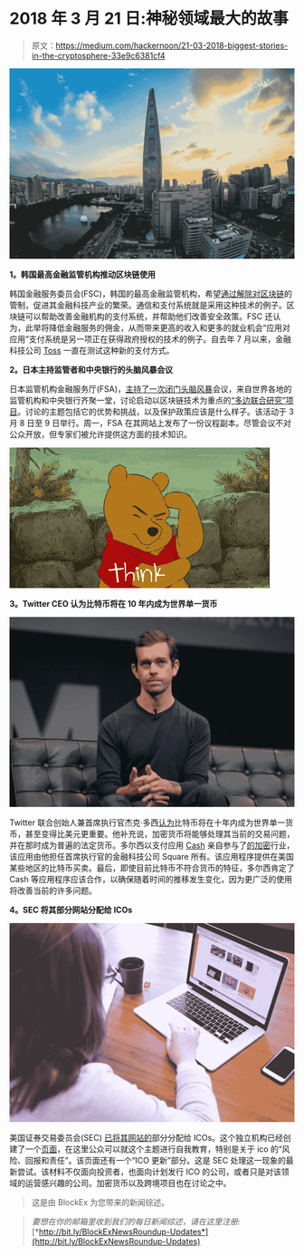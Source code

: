 # 2018 年 3 月 21 日:神秘领域最大的故事

> 原文：<https://medium.com/hackernoon/21-03-2018-biggest-stories-in-the-cryptosphere-33e9c6381cf4>

![](img/a3a75c84187743be08a5fc04b094ed40.png)

**1。韩国最高金融监管机构推动区块链使用**

韩国金融服务委员会(FSC)，韩国的最高金融监管机构，希望[通过解除对区块链](http://koreajoongangdaily.joins.com/news/article/Article.aspx?aid=3045888)的管制，促进其金融科技产业的繁荣。通信和支付系统就是采用这种技术的例子。区块链可以帮助改善金融机构的支付系统，并帮助他们改善安全政策。FSC 还认为，此举将降低金融服务的佣金，从而带来更高的收入和更多的就业机会“应用对应用”支付系统是另一项正在获得政府授权的技术的例子。自去年 7 月以来，金融科技公司 [Toss](https://toss.im/toss/eng) 一直在测试这种新的支付方式。

**2。日本主持监管者和中央银行的头脑风暴会议**

日本监管机构金融服务厅(FSA)，[主持了一次闭门头脑风暴](https://www.ccn.com/japan-quietly-hosted-a-blockchain-roundtable-for-central-banks-regulators/)会议，来自世界各地的监管机构和中央银行齐聚一堂，讨论启动以区块链技术为重点的[“多边联合研究”项目](https://www.fsa.go.jp/en/news/2017/20170309-2.html)。讨论的主题包括它的优势和挑战，以及保护政策应该是什么样子。该活动于 3 月 8 日至 9 日举行。周一，FSA 在其网站上发布了一份议程副本。尽管会议不对公众开放，但专家们被允许提供这方面的技术知识。

![](img/1508483f86272a5a6f9f788b65e900f6.png)

**3。Twitter CEO 认为比特币将在 10 年内成为世界单一货币**

![](img/ad29675199c129d6c905a55c379534bd.png)

Twitter 联合创始人兼首席执行官杰克·多西[认为](https://www.thetimes.co.uk/article/bitcoin-will-become-the-worlds-single-currency-tech-chief-says-66slm0p6b)比特币将在十年内成为世界单一货币，甚至变得比美元更重要。他补充说，加密货币将能够处理其当前的交易问题，并在那时成为普遍的法定货币。多尔西以支付应用 [Cash](https://cash.me/) 亲自参与了[的加密](https://www.cnbc.com/2018/03/21/jack-dorsey-expects-bitcoin-to-become-the-worlds-single-currency-in-about-10-years.html)行业，该应用由他担任首席执行官的金融科技公司 Square 所有。该应用程序提供在美国某些地区的比特币买卖。最后，即使目前比特币不符合货币的特征，多尔西肯定了 Cash 等应用程序应该合作，以确保随着时间的推移发生变化，因为更广泛的使用将改善当前的许多问题。

**4。SEC 将其部分网站分配给 ICOs**

![](img/546f4b04ad5dafc6dd61f569aef432bc.png)

美国证券交易委员会(SEC) [已将其网站的](https://themerkle.com/sec-dedicates-part-of-its-website-to-initial-coin-offerings/)部分分配给 ICOs。这个独立机构已经创建了一个[页面](https://www.sec.gov/ICO)，在这里公众可以就这个主题进行自我教育，特别是关于 ico 的“风险、回报和责任”。该页面还有一个“ICO 更新”部分。这是 SEC 处理这一现象的最新尝试。该材料不仅面向投资者，也面向计划发行 ICO 的公司，或者只是对该领域的运营感兴趣的公司。加密货币以及跨境项目也在讨论之中。

> 这是由 BlockEx 为您带来的新闻综述。

> *要想在你的邮箱里收到我们的每日新闻综述，请在这里注册:*[*http://bit.ly/BlockExNewsRoundup-Updates*](http://bit.ly/BlockExNewsRoundup-Updates)